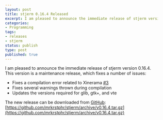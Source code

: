 ```yaml
---
layout: post
title: stjerm 0.16.4 Released
excerpt: I am pleased to announce the immediate release of stjerm version 0.16.4.
categories:
- Programming
tags:
- releases
- stjerm
status: publish
type: post
published: true
---
```

I am pleased to announce the immediate release of stjerm version 0.16.4. This version is a maintenance release,
which fixes a number of issues:

 - Fixes a compilation error related to Xinerama [#3](https://github.com/stjerm/stjerm/issues/3)
 - Fixes several warnings thrown during compilation
 - Updates the versions required for glib, gtk+, and vte

The new release can be downloaded from [GitHub](https://github.com/stjerm/stjerm): 
[https://github.com/mrkrstphr/stjerm/archive/v0.16.4.tar.gz](https://github.com/mrkrstphr/stjerm/archive/v0.16.4.tar.gz)
